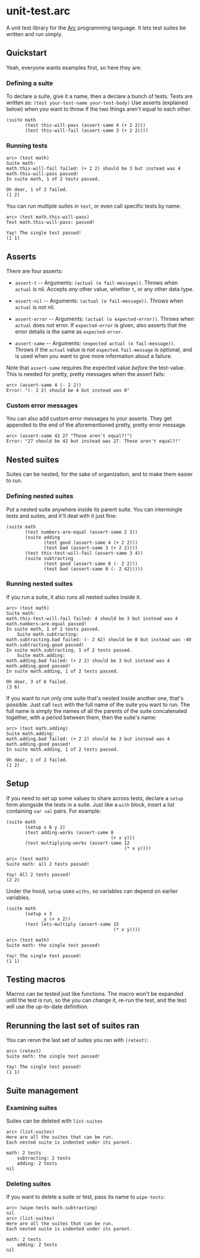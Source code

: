 # unit-test.arc

A unit test library for the [Arc](http://www.arclanguage.org/) programming language. It lets test suites be written and run simply.

## Quickstart

Yeah, everyone wants examples first, so here they are:

### Defining a suite

To declare a suite, give it a name, then a declare a bunch of tests. Tests are written as: `(test your-test-name your-test-body)` Use asserts (explained below) when you want to throw if the two things aren't equal to each other.

    (suite math
           (test this-will-pass (assert-same 4 (+ 2 2)))
           (test this-will-fail (assert-same 3 (+ 2 2))))


### Running tests

    arc> (test math)
    Suite math:
    math.this-will-fail failed: (+ 2 2) should be 3 but instead was 4
    math.this-will-pass passed!
    In suite math, 1 of 2 tests passed.

    Oh dear, 1 of 2 failed.
    (1 2)

You can run multiple suites in `test`, or even call specific tests by name:

    arc> (test math.this-will-pass)
    Test math.this-will-pass: passed!

    Yay! The single test passed!
    (1 1)

## Asserts

There are four asserts:

* `assert-t` -- Arguments: `(actual (o fail-message))`. Throws when `actual` is nil. Accepts _any_ other value, whether `t`, or any other data type.

* `assert-nil` -- Arguments: `(actual (o fail-message))`. Throws when `actual` is *not* nil.

* `assert-error` -- Arguments: `(actual (o expected-error))`. Throws when `actual` does *not* error. If `expected-error` is given, also asserts that the error details is the same as `expected-error`.

* `assert-same` -- Arguments: `(expected actual (o fail-message))`. Throws if the `actual` value is not `expected`. `fail-message` is optional, and is used when you want to give more information about a failure.

Note that `assert-same` requires the expected value *before* the test-value. This is needed for pretty, pretty messages when the assert fails:

    arc> (assert-same 4 (- 2 2))
    Error: "(- 2 2) should be 4 but instead was 0"

### Custom error messages

You can also add custom error messages to your asserts. They get appended to the end of the aforementioned pretty, pretty error message.

    arc> (assert-same 42 27 "Those aren't equal?!")
    Error: "27 should be 42 but instead was 27. Those aren't equal?!"

## Nested suites

Suites can be nested, for the sake of organization, and to make them easier to run.

### Defining nested suites

Put a nested suite anywhere inside its parent suite. You can intermingle tests and suites, and it'll deal with it just fine:

    (suite math
           (test numbers-are-equal (assert-same 2 2))
           (suite adding
                  (test good (assert-same 4 (+ 2 2)))
                  (test bad (assert-same 3 (+ 2 2))))
           (test this-test-will-fail (assert-same 3 4))
           (suite subtracting
                  (test good (assert-same 0 (- 2 2)))
                  (test bad (assert-same 0 (- 2 42)))))

### Running nested suites

If you run a suite, it also runs all nested suites inside it.

    arc> (test math)
    Suite math:
    math.this-test-will-fail failed: 4 should be 3 but instead was 4
    math.numbers-are-equal passed!
    In suite math, 1 of 2 tests passed.
        Suite math.subtracting:
    math.subtracting.bad failed: (- 2 42) should be 0 but instead was -40
    math.subtracting.good passed!
    In suite math.subtracting, 1 of 2 tests passed.
        Suite math.adding:
    math.adding.bad failed: (+ 2 2) should be 3 but instead was 4
    math.adding.good passed!
    In suite math.adding, 1 of 2 tests passed.

    Oh dear, 3 of 6 failed.
    (3 6)

If you want to run only one suite that's nested inside another one, that's possible. Just call `test` with the full name of the suite you want to run. The full name is simply the names of all the parents of the suite concatenated together, with a period between them, then the suite's name:

    arc> (test math.adding)
    Suite math.adding:
    math.adding.bad failed: (+ 2 2) should be 3 but instead was 4
    math.adding.good passed!
    In suite math.adding, 1 of 2 tests passed.

    Oh dear, 1 of 2 failed.
    (1 2)

## Setup

If you need to set up some values to share across tests, declare a `setup` form alongside the tests in a suite. Just like a `with` block, insert a list containing `var val` pairs. For example:

    (suite math
           (setup x 6 y 2)
           (test adding-works (assert-same 8
                                           (+ x y)))
           (test multiplying-works (assert-same 12
                                                (* x y))))

    arc> (test math)
    Suite math: all 2 tests passed!

    Yay! All 2 tests passed!
    (2 2)


Under the hood, `setup` uses `withs`, so variables can depend on earlier variables.

    (suite math
           (setup x 3
                  y (+ x 2))
           (test lets-multiply (assert-same 15
                                            (* x y))))

    arc> (test math)
    Suite math: the single test passed!

    Yay! The single test passed!
    (1 1)


## Testing macros

Macros can be tested just like functions. The macro won't be expanded until the test is run, so the you can change it, re-run the test, and the test will use the up-to-date definition.

## Rerunning the last set of suites ran

You can rerun the last set of suites you ran with `(retest)`:

    arc> (retest)
    Suite math: the single test passed!

    Yay! The single test passed!
    (1 1)

## Suite management

### Examining suites

Suites can be deleted with `list-suites`

    arc> (list-suites)
    Here are all the suites that can be run.
    Each nested suite is indented under its parent.

    math: 2 tests
        subtracting: 2 tests
        adding: 2 tests
    nil

### Deleting suites

If you want to delete a suite or test, pass its name to `wipe-tests`:

    arc> (wipe-tests math.subtracting)
    nil
    arc> (list-suites)
    Here are all the suites that can be run.
    Each nested suite is indented under its parent.

    math: 2 tests
        adding: 2 tests
    nil
